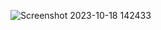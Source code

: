 ![Screenshot 2023-10-18 142433](https://github.com/devisha04/DSA_LAB-G1-/assets/147936789/f355faf5-0328-48bc-a6d8-46fa2d434142)
